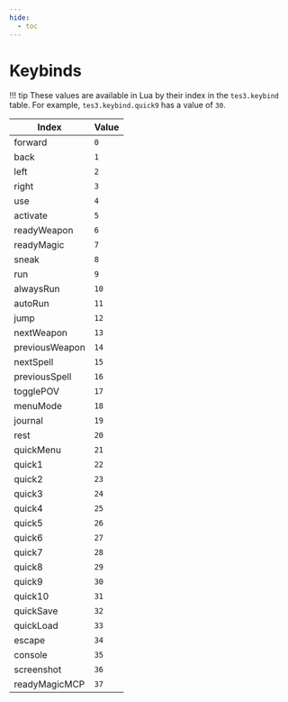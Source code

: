 ```yaml
---
hide:
  - toc
---
```


# Keybinds

!!! tip
	These values are available in Lua by their index in the `tes3.keybind` table. For example, `tes3.keybind.quick9` has a value of `30`.

Index          | Value
-------------- | -----
forward        | `0`
back           | `1`
left           | `2`
right          | `3`
use            | `4`
activate       | `5`
readyWeapon    | `6`
readyMagic     | `7`
sneak          | `8`
run            | `9`
alwaysRun      | `10`
autoRun        | `11`
jump           | `12`
nextWeapon     | `13`
previousWeapon | `14`
nextSpell      | `15`
previousSpell  | `16`
togglePOV      | `17`
menuMode       | `18`
journal        | `19`
rest           | `20`
quickMenu      | `21`
quick1         | `22`
quick2         | `23`
quick3         | `24`
quick4         | `25`
quick5         | `26`
quick6         | `27`
quick7         | `28`
quick8         | `29`
quick9         | `30`
quick10        | `31`
quickSave      | `32`
quickLoad      | `33`
escape         | `34`
console        | `35`
screenshot     | `36`
readyMagicMCP  | `37`
